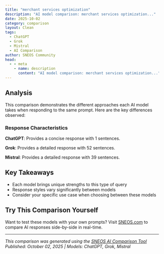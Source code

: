```yaml
---
title: "merchant services optimization"
description: "AI model comparison: merchant services optimization..."
date: 2025-10-02
category: comparison
layout: Clean
tags:
  - ChatGPT
  - Grok
  - Mistral
  - AI Comparison
author: SNEOS Community
head:
  - - meta
    - name: description
      content: "AI model comparison: merchant services optimization..."
---
```


<ChatComparison
  title="merchant services optimization"
  prompt="merchant services optimization"
  :responses='{
    "ChatGPT": "Optimizing merchant services involves improving the various financial transactions and processes that a business uses to accept payments from customers. This can include credit and debit card processing, electronic payments, and other payment solutions. Here are some strategies to optimize merchant services:\n\n1. **Choose the Right Payment Processor**:\n   - **Research Multiple Options**: Compare fees, services, and features of different payment processors.\n   - **Consider Specialized Providers**: Depending on your industry, some processors may offer tailored services that better meet your needs.\n\n2. **Negotiate Rates and Fees**:\n   - Engage in discussions with your payment processor to negotiate lower transaction fees, monthly fees, or other charges. \n\n3. **Implement Multi-Channel Payment Solutions**:\n   - Offer multiple payment options like credit/debit cards, mobile wallets (Apple Pay, Google Pay), eChecks, and BNPL (Buy Now, Pay Later) services to cater to customer preferences.\n\n4. **Optimize Payment Gateways**:\n   - Choose a payment gateway that is secure, has a quick authorization time, and offers a seamless checkout experience.\n\n5. **Enhance Security**:\n   - Implement advanced security measures like PCI compliance, encryption, and tokenization to protect sensitive customer data.\n   - Consider implementing multi-factor authentication for added security.\n\n6. **Streamline the Checkout Process**:\n   - Reduce the number of steps in the checkout process to decrease cart abandonment rates.\n   - Offer guest checkout features to make the process faster for first-time customers.\n\n7. **Monitor Analytics and Reporting**:\n   - Use analytics to track sales, customer preferences, and payment trends. Identify areas for improvement through data analysis.\n\n8. **Reduce Chargebacks**:\n   - Implement clear return and refund policies, use fraud detection tools, and provide excellent customer service to minimize chargebacks.\n\n9. **Utilize Recurring Billing**:\n   - If applicable, offer subscription or recurring billing options to create predictable revenue streams.\n\n10. **Train Staff and Educate Customers**:\n   - Ensure that staff are knowledgeable about payment systems to assist customers effectively.\n   - Educate customers about various payment options to encourage usage.\n\n11. **Mobile Optimization**:\n   - Ensure that payment processes are optimized for mobile devices, given the increasing use of smartphones for online shopping.\n\n12. **Feedback Loops**:\n   - Collect feedback from customers about their payment experience to identify potential issues and areas for improvement.\n\nBy following these strategies, businesses can optimize their merchant services to provide a better customer experience, reduce costs, and enhance overall efficiency.",
    "Grok": "Merchant services optimization refers to the process of improving and streamlining payment processing systems, credit card processing, and other financial transaction services for businesses to reduce costs, increase efficiency, enhance security, and improve customer satisfaction. Below, I\u2019ll outline key strategies and considerations for optimizing merchant services:\n\n### 1. **Choose the Right Merchant Services Provider**\n   - **Compare Fees and Rates:** Different providers have varying pricing models, including interchange-plus pricing, flat-rate pricing, or tiered pricing. Analyze transaction volumes and types to select the most cost-effective option.\n   - **Contract Terms:** Avoid long-term contracts with heavy cancellation fees. Opt for month-to-month agreements if possible.\n   - **Supported Payment Methods:** Ensure the provider supports a wide range of payment options, such as credit/debit cards, mobile wallets (Apple Pay, Google Pay), and ACH transfers.\n   - **Integration Capabilities:** Choose a provider that integrates seamlessly with your POS (Point of Sale) system, e-commerce platform, or accounting software.\n\n### 2. **Negotiate Processing Fees**\n   - Many merchant services providers are open to negotiation, especially if you process a high volume of transactions. Leverage competitive quotes to secure lower rates.\n   - Be aware of hidden fees, such as chargeback fees, statement fees, or PCI compliance fees, and negotiate to minimize or eliminate them.\n\n### 3. **Optimize Payment Processing Technology**\n   - **Upgrade to EMV and Contactless Payments:** Use modern terminals that support EMV (chip) cards and contactless payments to reduce fraud and improve checkout speed.\n   - **Mobile Payment Solutions:** Offer mobile card readers (e.g., Square, PayPal Here) for businesses on the go or at events.\n   - **E-commerce Optimization:** For online stores, ensure your payment gateway is secure, user-friendly, and supports multiple currencies if you serve international customers.\n   - **Recurring Billing:** If applicable, automate subscriptions or recurring payments to save time and ensure consistent revenue.\n\n### 4. **Improve Transaction Security**\n   - **PCI DSS Compliance:** Adhere to Payment Card Industry Data Security Standards to protect customer data and avoid penalties.\n   - **Tokenization and Encryption:** Use tokenization to replace sensitive card data with tokens and encrypt transactions to prevent data breaches.\n   - **Fraud Detection Tools:** Implement fraud prevention measures like AVS (Address Verification System) and CVV checks to minimize chargebacks and fraudulent transactions.\n\n### 5. **Minimize Chargebacks**\n   - **Clear Communication:** Provide detailed product descriptions, transparent pricing, and clear refund policies to avoid customer disputes.\n   - **Prompt Customer Service:** Resolve issues quickly to prevent customers from initiating chargebacks.\n   - **Chargeback Alerts:** Use services that notify you of potential chargebacks so you can address them before they are finalized.\n\n### 6. **Leverage Data and Analytics**\n   - Analyze transaction data to identify patterns, such as peak sales times or high chargeback rates, and adjust operations accordingly.\n   - Use reporting tools provided by merchant services to track fees and identify areas for cost savings.\n   - Monitor customer behavior to tailor payment options and improve the checkout experience.\n\n### 7. **Enhance Customer Experience**\n   - **Faster Transactions:** Optimize for speed by using high-performance terminals and reducing checkout friction.\n   - **Multiple Payment Options:** Support diverse payment methods to cater to customer preferences.\n   - **Transparent Pricing:** Avoid surprising customers with hidden fees or unclear billing practices.\n\n### 8. **Reduce Operational Costs**\n   - **Batch Processing:** Process transactions in batches to lower per-transaction fees, if your provider charges based on individual transactions.\n   - **Switch to ACH Payments:** For B2B transactions, encourage ACH transfers over credit card payments to reduce processing fees.\n   - **Review Statements Regularly:** Audit monthly statements to catch billing errors or unnecessary charges.\n\n### 9. **Stay Updated on Industry Trends**\n   - Keep an eye on emerging technologies like blockchain-based payments or Buy Now, Pay Later (BNPL) services to stay competitive.\n   - Monitor changes in regulations (e.g., surcharge laws, data privacy rules) to ensure compliance and avoid fines.\n\n### 10. **Work with a Consultant or Advisor**\n   - If managing merchant services is complex or time-consuming, consider hiring a payment processing consultant to analyze your setup, negotiate better rates, and recommend tailored solutions.\n\n### Benefits of Merchant Services Optimization\n- **Cost Savings:** Lower processing fees and reduced chargebacks directly impact your bottom line.\n- **Improved Cash Flow:** Faster transaction processing and fewer disputes mean quicker access to funds.\n- **Better Customer Satisfaction:** A seamless, secure payment experience builds trust and loyalty.\n- **Enhanced Security:** Stronger fraud prevention and compliance reduce risks of data breaches and penalties.\n\nBy regularly evaluating your merchant services setup and aligning it with your business needs, you can optimize costs and performance while ensuring a smooth experience for both your business and your customers. If you have a specific industry or business model in mind, feel free to share, and I can provide more tailored advice!",
    "Mistral": "Optimizing merchant services involves streamlining processes, enhancing customer experience, and maximizing efficiency to improve overall business performance. Here are some key areas to focus on:\n\n### 1. **Payment Processing**\n   - **Multiple Payment Options:** Offer a variety of payment methods, including credit/debit cards, digital wallets, and mobile payments.\n   - **Fraud Prevention:** Implement robust fraud detection and prevention systems to protect both your business and your customers.\n   - **Fast Transaction Times:** Ensure quick and seamless transaction processing to reduce wait times and improve customer satisfaction.\n\n### 2. **Customer Experience**\n   - **User-Friendly Interface:** Design an intuitive and easy-to-navigate interface for your online store or point-of-sale (POS) system.\n   - **Customer Support:** Provide excellent customer support through multiple channels, including chatbots, live chat, email, and phone.\n   - **Personalization:** Use data analytics to personalize the shopping experience for each customer, offering tailored recommendations and promotions.\n\n### 3. **Inventory Management**\n   - **Real-Time Tracking:** Implement real-time inventory tracking to avoid stockouts and overstocking.\n   - **Automated Reordering:** Use automated systems to reorder stock when levels fall below a certain threshold.\n   - **Integration:** Ensure seamless integration between your inventory management system and other business tools, such as accounting and CRM software.\n\n### 4. **Data Analytics**\n   - **Sales Performance:** Analyze sales data to identify trends, popular products, and peak sales times.\n   - **Customer Behavior:** Understand customer behavior through analytics to improve marketing strategies and customer engagement.\n   - **Operational Efficiency:** Use data to optimize operational processes, such as staffing levels and supply chain management.\n\n### 5. **Marketing and Promotions**\n   - **Targeted Campaigns:** Use customer data to create targeted marketing campaigns that resonate with specific segments of your audience.\n   - **Loyalty Programs:** Implement loyalty programs to reward repeat customers and encourage repeat business.\n   - **Social Media Integration:** Leverage social media platforms to engage with customers and promote your products or services.\n\n### 6. **Technology and Innovation**\n   - **Mobile Optimization:** Ensure your website and payment systems are optimized for mobile devices.\n   - **AI and Machine Learning:** Utilize AI and machine learning to automate tasks, improve customer service, and enhance data analysis.\n   - **Cloud Services:** Use cloud-based solutions for scalability, flexibility, and cost-efficiency.\n\n### 7. **Compliance and Security**\n   - **Regulatory Compliance:** Ensure compliance with all relevant regulations, such as PCI DSS for payment card security.\n   - **Data Security:** Implement strong data security measures to protect customer information and prevent data breaches.\n   - **Legal Compliance:** Stay updated with legal requirements and ensure your business practices are in line with current laws.\n\n### 8. **Employee Training**\n   - **Continuous Training:** Provide ongoing training for employees on new technologies, customer service best practices, and compliance requirements.\n   - **Performance Metrics:** Use performance metrics to evaluate employee effectiveness and identify areas for improvement.\n\n### 9. **Customer Feedback**\n   - **Feedback Collection:** Actively seek customer feedback through surveys, reviews, and direct communication.\n   - **Feedback Analysis:** Analyze feedback to identify areas for improvement and implement changes accordingly.\n\n### 10. **Partnerships and Collaborations**\n   - **Strategic Partnerships:** Form strategic partnerships with other businesses to expand your reach and offer complementary services.\n   - **Collaborative Marketing:** Collaborate with influencers, bloggers, and other industry leaders to enhance your brand\u0027s visibility and credibility.\n\nBy focusing on these areas, you can optimize your merchant services, improve customer satisfaction, and drive business growth."
  }'
  published-date="11:57"
/>

## Analysis

This comparison demonstrates the different approaches each AI model takes when responding to the same prompt. Here are the key differences observed:

### Response Characteristics

**ChatGPT**: Provides a concise response with 1 sentences. 

**Grok**: Provides a detailed response with 52 sentences. 

**Mistral**: Provides a detailed response with 39 sentences. 

## Key Takeaways

- Each model brings unique strengths to this type of query
- Response styles vary significantly between models
- Consider your specific use case when choosing between these models

## Try This Comparison Yourself

Want to test these models with your own prompts? Visit [SNEOS.com](https://sneos.com) to compare AI responses side-by-side in real-time.

---

*This comparison was generated using the [SNEOS AI Comparison Tool](https://sneos.com)*
*Published: October 02, 2025 | Models: ChatGPT, Grok, Mistral*
